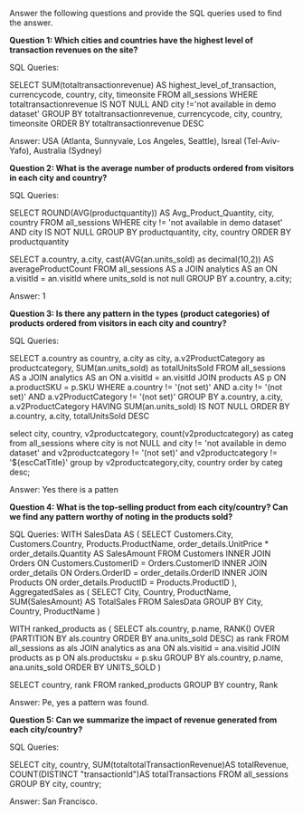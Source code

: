 Answer the following questions and provide the SQL queries used to find the answer.

    
**Question 1: Which cities and countries have the highest level of transaction revenues on the site?**


SQL Queries:

SELECT SUM(totaltransactionrevenue)
AS highest_level_of_transaction, currencycode, country, city, timeonsite FROM all_sessions WHERE totaltransactionrevenue IS NOT NULL AND city !='not available in demo dataset' GROUP BY totaltransactionrevenue, currencycode, city, country, timeonsite ORDER BY totaltransactionrevenue DESC



Answer: USA (Atlanta, Sunnyvale, Los Angeles, Seattle), Isreal (Tel-Aviv-Yafo), Australia (Sydney)




**Question 2: What is the average number of products ordered from visitors in each city and country?**


SQL Queries:

SELECT ROUND(AVG(productquantity)) AS Avg_Product_Quantity, city, country
FROM all_sessions
WHERE city != 'not available in demo dataset' AND city IS NOT NULL
GROUP BY productquantity, city, country
ORDER BY productquantity

SELECT a.country, a.city, cast(AVG(an.units_sold) as decimal(10,2)) AS averageProductCount
FROM all_sessions AS a
JOIN analytics AS an ON a.visitId = an.visitId
where units_sold is not null
GROUP BY a.country, a.city;


Answer: 1





**Question 3: Is there any pattern in the types (product categories) of products ordered from visitors in each city and country?**


SQL Queries:

SELECT
    a.country as country,
    a.city as city,
    a.v2ProductCategory as productcategory,
    SUM(an.units_sold) as totalUnitsSold
FROM all_sessions AS a
JOIN analytics AS an ON a.visitId = an.visitId
JOIN products AS p ON a.productSKU = p.SKU
WHERE a.country != '(not set)'
    AND a.city != '(not set)'
    AND a.v2ProductCategory != '(not set)'
GROUP BY a.country, a.city, a.v2ProductCategory
HAVING SUM(an.units_sold) IS NOT NULL
ORDER BY a.country, a.city, totalUnitsSold DESC


select city, country, v2productcategory, count(v2productcategory) as categ
from all_sessions
where city is not NULL and city != 'not available in demo dataset'
and v2productcategory != '(not set)' and v2productcategory != '${escCatTitle}'
group by v2productcategory,city, country
order by categ desc;

Answer: Yes there is a patten





**Question 4: What is the top-selling product from each city/country? Can we find any pattern worthy of noting in the products sold?**


SQL Queries:
WITH SalesData AS (
  SELECT Customers.City, Customers.Country, Products.ProductName,
         order_details.UnitPrice * order_details.Quantity AS SalesAmount
  FROM Customers
  INNER JOIN Orders ON Customers.CustomerID = Orders.CustomerID
  INNER JOIN order_details ON Orders.OrderID = order_details.OrderID
  INNER JOIN Products ON order_details.ProductID = Products.ProductID
),
AggregatedSales as (
  SELECT City, Country, ProductName, SUM(SalesAmount) AS TotalSales
  FROM SalesData
  GROUP BY City, Country, ProductName
)

WITH ranked_products as (
SELECT 
    als.country, 
    p.name, 
    RANK() OVER (PARTITION BY als.country ORDER BY ana.units_sold DESC) as rank
FROM all_sessions as als
JOIN analytics as ana ON als.visitid = ana.visitid
JOIN products as p ON als.productsku = p.sku
GROUP BY als.country, p.name, ana.units_sold
ORDER BY UNITS_SOLD
)

SELECT country, rank
FROM ranked_products 
GROUP BY country, Rank



Answer: Pe, yes a pattern was found.





**Question 5: Can we summarize the impact of revenue generated from each city/country?**

SQL Queries:

 SELECT city, country,
    SUM(totaltotalTransactionRevenue)AS
  totalRevenue,
    COUNT(DISTINCT "transactionId")AS
  totalTransactions
  FROM all_sessions
  GROUP BY city, country;
  


Answer: San Francisco.







